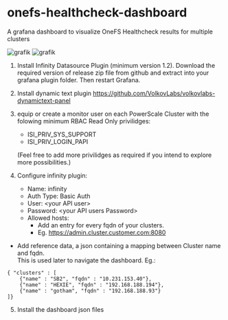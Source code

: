 # onefs-healthcheck-dashboard
A grafana dashboard to visualize OneFS Healthcheck results for multiple clusters

![grafik](https://user-images.githubusercontent.com/75881070/211829997-def87545-fe4b-49a8-bf40-c1b89b5f4085.png)
![grafik](https://user-images.githubusercontent.com/75881070/211830157-4c54b0f4-6a31-4c1a-9cd5-90d16dcda4f7.png)

1. Install Infinity Datasource Plugin (minimum version 1.2).
  Download the required version of release zip file from github and extract into your grafana plugin folder. 
  Then restart Grafana.
	
2. Install dynamic text plugin 
  https://github.com/VolkovLabs/volkovlabs-dynamictext-panel
  
4. equip or create a monitor user on each PowerScale Cluster with the folowing minimum RBAC Read Only privilidges:
	  - ISI_PRIV_SYS_SUPPORT 
	  - ISI_PRIV_LOGIN_PAPI 
	  
   (Feel free to add more privilidges as required if you intend to explore more possibilities.)
   
3. Configure infinity plugin:
	  - Name: infinity
	  - Auth Type: Basic Auth
	  - User: \<your API user\>
	  - Password: \<your API users Password\>
	  - Allowed hosts:
	    - Add an entry for every fqdn of your clusters.
	    - Eg. https://admin.cluster.customer.com:8080
			
  - Add reference data, a json containing a mapping between Cluster name and fqdn.   
		This is used later to navigate the dashboard. 
		Eg.:  
```
{ "clusters" : [
	{"name" : "SB2", "fqdn" : "10.231.153.40"},
	{"name" : "HEXIE", "fqdn" : "192.168.188.194"},
	{"name" : "gotham", "fqdn" : "192.168.188.93"}
]}
```
			
5. Install the dashboard json files

